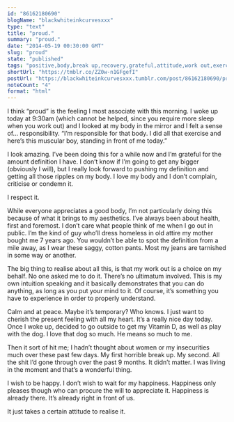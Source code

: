 ```yaml
---
id: "86162180690"
blogName: "blackwhiteinkcurvesxxx"
type: "text"
title: "proud."
summary: "proud."
date: "2014-05-19 00:30:00 GMT"
slug: "proud"
state: "published"
tags: "positive,body,break up,recovery,grateful,attitude,work out,exercise,choice,peace,calm,mind,aesthetics,women,insecure"
shortUrl: "https://tmblr.co/ZZ0w-n1GFgefI"
postUrl: "https://blackwhiteinkcurvesxxx.tumblr.com/post/86162180690/proud"
noteCount: "4"
format: "html"
---
```


I think “proud” is the feeling I most associate with this morning. I woke up today at 9:30am (which cannot be helped, since you require more sleep when you work out) and I looked at my body in the mirror and I felt a sense of… responsibility. “I’m responsible for that body. I did all that exercise and here’s this muscular boy, standing in front of me today.”

I look amazing. I’ve been doing this for a while now and I’m grateful for the amount definition I have. I don’t know if I’m going to get any bigger (obviously I will), but I really look forward to pushing my definition and getting all those ripples on my body. I love my body and I don’t complain, criticise or condemn it.

I respect it.

While everyone appreciates a good body, I’m not particularly doing this because of what it brings to my aesthetics. I’ve always been about health, first and foremost. I don’t care what people think of me when I go out in public. I’m the kind of guy who’ll dress homeless in old attire my mother bought me 7 years ago. You wouldn’t be able to spot the definition from a mile away, as I wear these saggy, cotton pants. Most my jeans are tarnished in some way or another.

The big thing to realise about all this, is that my work out is a choice on my behalf. No one asked me to do it. There’s no ultimatum involved. This is my own intuition speaking and it basically demonstrates that you can do anything, as long as you put your mind to it. Of course, it’s something you have to experience in order to properly understand.

Calm and at peace. Maybe it’s temporary? Who knows. I just want to cherish the present feeling with all my heart. It’s a really nice day today. Once I woke up, decided to go outside to get my Vitamin D, as well as play with the dog. I love that dog so much. He means so much to me.

Then it sort of hit me; I hadn’t thought about women or my insecurities much over these past few days. My first horrible break up. My second. All the shit I’d gone through over the past 9 months. It didn’t matter. I was living in the moment and that’s a wonderful thing.

I wish to be happy. I don’t wish to wait for my happiness. Happiness only pleases though who can procure the will to appreciate it. Happiness is already there. It’s already right in front of us.

It just takes a certain attitude to realise it.